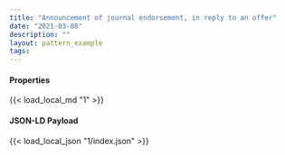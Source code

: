 ```yaml
---
title: "Announcement of journal endorsement, in reply to an offer"
date: "2021-03-08"
description: ""
layout: pattern_example
tags: 
---
```


<div class="row">
    <div class="col">
        <h4>Properties</h4>
        {{< load_local_md "1" >}}
    </div>
    <div class="col">
        <h4>JSON-LD Payload</h4>
        {{< load_local_json "1/index.json" >}}
    </div>
</div>